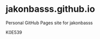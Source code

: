 # jakonbasss.github.io
Personal GitHub Pages site for jakonbasss









































































K0E539
